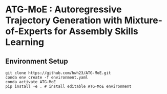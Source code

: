 # ATG-MoE : Autoregressive Trajectory Generation with Mixture-of-Experts for Assembly Skills Learning

## Environment Setup
```
git clone https://github.com/hwh23/ATG-MoE.git
conda env create -f environment.yaml 
conda activate ATG-MoE
pip install -e . # install editable ATG-MoE environment
```